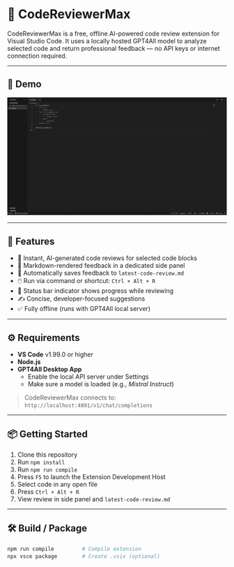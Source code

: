 
# 🧠 CodeReviewerMax

CodeReviewerMax is a free, offline AI-powered code review extension for Visual Studio Code. It uses a locally hosted GPT4All model to analyze selected code and return professional feedback — no API keys or internet connection required.

---

## 🎥 Demo  
![CodeReviewMax Demo GIF](Animation.gif) <!-- Replace with your actual demo path -->

---

## 🚀 Features

- 🧠 Instant, AI-generated code reviews for selected code blocks
- 📑 Markdown-rendered feedback in a dedicated side panel
- 💾 Automatically saves feedback to `latest-code-review.md`
- 🖱️ Run via command or shortcut: `Ctrl + Alt + R`
- 💬 Status bar indicator shows progress while reviewing
- ✍️ Concise, developer-focused suggestions
- ✅ Fully offline (runs with GPT4All local server)

---

## ⚙️ Requirements

- **VS Code** v1.99.0 or higher
- **Node.js**
- **GPT4All Desktop App**
  - Enable the local API server under Settings
  - Make sure a model is loaded (e.g., *Mistral Instruct*)

> CodeReviewerMax connects to: `http://localhost:4891/v1/chat/completions`

---

## 📦 Getting Started

1. Clone this repository  
2. Run `npm install`  
3. Run `npm run compile`  
4. Press `F5` to launch the Extension Development Host  
5. Select code in any open file  
6. Press `Ctrl + Alt + R`  
7. View review in side panel and `latest-code-review.md`

---

## 🛠️ Build / Package

```bash
npm run compile         # Compile extension
npx vsce package        # Create .vsix (optional)
